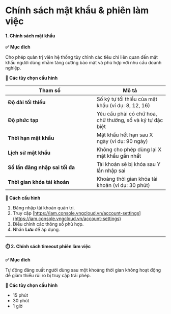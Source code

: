 # Chính sách mật khẩu & phiên làm việc

#### 1. Chính sách mật khẩu

**✅ Mục đích**

Cho phép quản trị viên hệ thống tùy chỉnh các tiêu chí liên quan đến mật khẩu người dùng nhằm tăng cường bảo mật và phù hợp với nhu cầu doanh nghiệp.

**🧩 Các tùy chọn cấu hình**

<table><thead><tr><th width="263.18359375">Tham số</th><th>Mô tả</th></tr></thead><tbody><tr><td><strong>Độ dài tối thiểu</strong></td><td>Số ký tự tối thiểu của mật khẩu (ví dụ: 8, 12, 16)</td></tr><tr><td><strong>Độ phức tạp</strong></td><td>Yêu cầu phải có chữ hoa, chữ thường, số và ký tự đặc biệt</td></tr><tr><td><strong>Thời hạn mật khẩu</strong></td><td>Mật khẩu hết hạn sau X ngày (ví dụ: 90 ngày)</td></tr><tr><td><strong>Lịch sử mật khẩu</strong></td><td>Không cho phép dùng lại X mật khẩu gần nhất</td></tr><tr><td><strong>Số lần đăng nhập sai tối đa</strong></td><td>Tài khoản sẽ bị khóa sau Y lần nhập sai</td></tr><tr><td><strong>Thời gian khóa tài khoản</strong></td><td>Khoảng thời gian khóa tài khoản (ví dụ: 30 phút)</td></tr></tbody></table>

**🔧 Cách cấu hình**

1. Đăng nhập tài khoản quản trị.
2. Truy cập [https://iam.console.vngcloud.vn/account-settings](https://iam.console.vngcloud.vn/account-settings)
3. Điều chỉnh các thông số phù hợp.
4. Nhấn **Lưu** để áp dụng.

***

#### ⏱️ 2. Chính sách timeout phiên làm việc

**✅ Mục đích**

Tự động đăng xuất người dùng sau một khoảng thời gian không hoạt động để giảm thiểu rủi ro bị truy cập trái phép.

**🧩 Các tùy chọn cấu hình**

* 15 phút
* 30 phút
* 1 giờ
